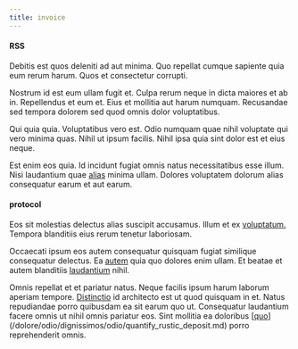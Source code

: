 ```yaml
---
title: invoice
---
```


#### RSS

Debitis est quos deleniti ad aut minima. Quo repellat cumque sapiente quia eum rerum harum. Quos et consectetur corrupti.

Nostrum id est eum ullam fugit et. Culpa rerum neque in dicta maiores et ab in. Repellendus et eum et. Eius et mollitia aut harum numquam. Recusandae sed tempora dolorem sed quod omnis dolor voluptatibus.

Qui quia quia. Voluptatibus vero est. Odio numquam quae nihil voluptate qui vero minima quas. Nihil ut ipsum facilis. Nihil ipsa quia sint dolor est et eius neque.

Est enim eos quia. Id incidunt fugiat omnis natus necessitatibus esse illum. Nisi laudantium quae [alias](/facere/temporibus/consequatur/qui/path_crossroad_refined_soft_table.md) minima ullam. Dolores voluptatem dolorum alias consequatur earum et aut earum.

#### protocol

Eos sit molestias delectus alias suscipit accusamus. Illum et ex [voluptatum.](/consequatur/ipsam/steel_namibia_kiribati.md) Tempora blanditiis eius rerum tenetur laboriosam.

Occaecati ipsum eos autem consequatur quisquam fugiat similique consequatur delectus. Ea [autem](/facere/adipisci/dynamic.md) quia quo dolores enim ullam. Et beatae et autem blanditiis [laudantium](/dolore/odio/neque/repellat/toolset.md) nihil.

Omnis repellat et et pariatur natus. Neque facilis ipsum harum laborum aperiam tempore. [Distinctio](/facere/adipisci/molestiae/consequatur/empower_invoice.md) id architecto est ut quod quisquam in et. Natus repudiandae porro quibusdam ea sit earum quo ut. Consequatur laudantium facere omnis ut nihil omnis pariatur eos. Sint mollitia ea doloribus [[quo](/earum/et/road_fantastic.md)](/dolore/odio/dignissimos/odio/quantify_rustic_deposit.md) porro reprehenderit omnis.
